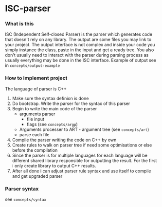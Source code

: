 # ISC-parser
### What is this
 ISC (Independent Self-closed Parser) is the parser which generates code that doesn't rely on any library. The output are some files you may link to your project. The output interface is not complex and inside your code you simply instance the class, paste in the input and get a ready tree. You also don't usually need to interact with the parser during parsing process as usually everything may be done in the ISC interface. Example of output see in ```concepts/output-example```
### How to implement project
 The language of parser is C++
 1. Make sure the syntax definion is done
 2. Do bootstrap. Write the parser for the syntax of this parser
 3. Begin to write the main code of the parser
    - arguments parser
      - file input
      - flags (see ```concepts/argp```)
    - Arguments processer to ART - argument tree (see ```concepts/art```)
    - parse each file      
 5. Compile the parser writing the code on C++ by own
 6. Create rules to walk on parser tree if need some optimisations or else before the compilation
 7. Since the parser is for multiple languages for each language will be different shared library responsible for outputting the result. For the first i only create library to output C++ results.
 8. After all done i can adjust parser rule syntax and use itself to compile and get upgraded parser
### 
### Parser syntax
  
  see ```concepts/syntax```
